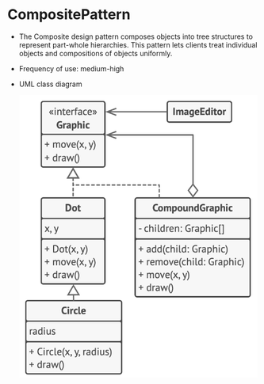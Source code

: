 # CompositePattern

- The Composite design pattern composes objects into tree structures to represent part-whole hierarchies. This pattern lets clients treat individual objects and compositions of objects uniformly.

- Frequency of use: medium-high

- UML class diagram

    ![UML class diagram](/.assets/compositePattern.png "Composite Pattern")

